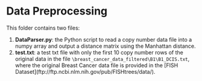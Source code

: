 <h1>Data Preprocessing</h1>

This folder contains two files:
<ol type="1">
  <li><strong>DataParser.py</strong>: the Python script to read a copy number data file into a numpy array and output a distance
  matrix using the Manhattan distance.</li>
  <li><strong>test.txt</strong>: a test txt file with only the first 10 copy number rows of the original data in the file 
  <code>\breast_cancer_data_filtered\B1\B1_DCIS.txt</code>, where the original Breast Cancer data file is provided in the
  [FISH Dataset](ftp://ftp.ncbi.nlm.nih.gov/pub/FISHtrees/data/). </li>
</ol>
